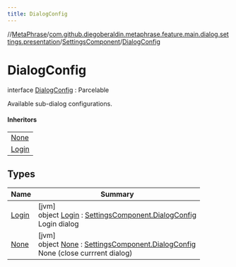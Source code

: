 ```yaml
---
title: DialogConfig
---
```

//[MetaPhrase](../../../../index.html)/[com.github.diegoberaldin.metaphrase.feature.main.dialog.settings.presentation](../../index.html)/[SettingsComponent](../index.html)/[DialogConfig](index.html)



# DialogConfig

interface [DialogConfig](index.html) : Parcelable

Available sub-dialog configurations.



#### Inheritors


| |
|---|
| [None](-none/index.html) |
| [Login](-login/index.html) |


## Types


| Name | Summary |
|---|---|
| [Login](-login/index.html) | [jvm]<br>object [Login](-login/index.html) : [SettingsComponent.DialogConfig](index.html)<br>Login dialog |
| [None](-none/index.html) | [jvm]<br>object [None](-none/index.html) : [SettingsComponent.DialogConfig](index.html)<br>None (close currrent dialog) |

